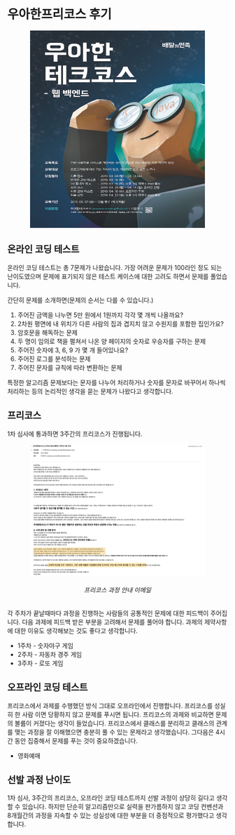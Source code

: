 # 우아한프리코스 후기

[<center><img src="/docs/images/techcourse_poster.jpeg" width="400" height="450"></center>](http://woowabros.github.io/woowabros/2019/02/08/woowacourse.html)

## 온라인 코딩 테스트
온라인 코딩 테스트는 총 7문제가 나왔습니다. 가장 어려운 문제가 100라인 정도 되는 난이도였으며
문제에 표기되지 않은 테스트 케이스에 대한 고려도 하면서 문제를 풀었습니다.  

간단히 문제를 소개하면(문제의 순서는 다를 수 있습니다.)
1. 주어진 금액을 나누면 5만 원에서 1원까지 각각 몇 개씩 나올까요?
2. 2차원 평면에 내 위치가 다른 사람의 집과 겹지치 않고 수원지를 포함한 집인가요?
3. 암호문을 해독하는 문제
4. 두 명이 임의로 책을 펼쳐서 나온 양 페이지의 숫자로 우승자를 구하는 문제
5. 주어진 숫자에 3, 6, 9 가 몇 개 들어있나요?
6. 주어진 로그를 분석하는 문제
7. 주어진 문자를 규칙에 따라 변환하는 문제

특정한 알고리즘 문제보다는 문자를 나누어 처리하거나 숫자를 문자로 바꾸어서
하나씩 처리하는 등의 논리적인 생각을 묻는 문제가 나왔다고 생각합니다.
  

## 프리코스
1차 심사에 통과하면 3주간의 프리코스가 진행됩니다.

[<center><img src="/docs/images/freecourse_info.png" width="400" height="300"></center>](https://yunheehyeon.github.io/docs/images/freecourse_info.png)
###### <center>프리코스 과정 안내 이메일</center>


각 주차가 끝날때마다 과정을 진행하는 사람들의 공통적인 문제에 대한 피드백이 주어집니다. 다음 과제에 피드백 받은
부분을 고려해서 문제를 풀어야 합니다. 과제의 제약사항에 대한 이유도 생각해보는 것도 좋다고 생각합니다.

* 1주차 - 숫자야구 게임
* 2주차 - 자동차 경주 게임
* 3주차 - 로또 게임


## 오프라인 코딩 테스트
프리코스에서 과제를 수행했던 방식 그대로 오프라인에서 진행합니다. 프리코스를 성실히 한 사람
이면 당황하지 않고 문제를 푸시면 됩니다. 프리코스의 과제와 비교하면 문제의 볼륨이 커졌다는 생각이
들었습니다. 프리코스에서 클래스를 분리하고 클래스의 관계를 맺는 과정을 잘 이해했으면 충분히 풀 수 있는
문제라고 생각했습니다. 그다음은 4시간 동안 집중해서 문제를 푸는 것이 중요하겠습니다. 

* 영화예매

## 선발 과정 난이도
1차 심사, 3주간의 프리코스, 오프라인 코딩 테스트까지 선발 과정이 상당히 길다고 생각할 수 있습니다.
하지만 단순히 알고리즘만으로 실력을 판가름하지 않고 코딩 컨벤션과 8개월간의 과정을 지속할 수 있는 성실성에
대한 부분을 더 중점적으로 평가했다고 생각합니다. 
